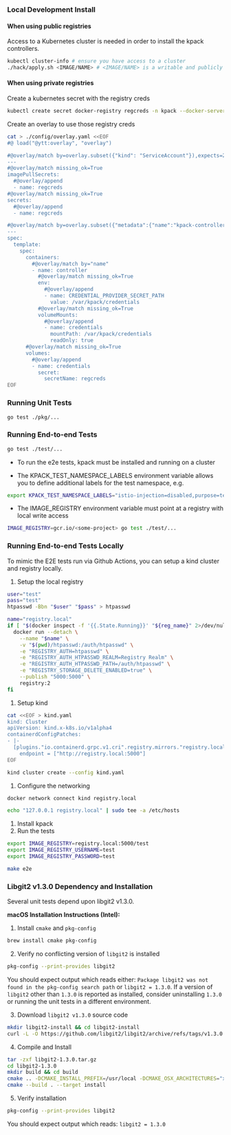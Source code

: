 ### Local Development Install

#### When using public registries

Access to a Kubernetes cluster is needed in order to install the kpack controllers.

```bash
kubectl cluster-info # ensure you have access to a cluster
./hack/apply.sh <IMAGE/NAME> # <IMAGE/NAME> is a writable and publicly accessible location 
```

#### When using private registries

Create a kubernetes secret with the registry creds

```bash
kubectl create secret docker-registry regcreds -n kpack --docker-server=gcr.io --docker-username=_json_key --docker-password="$(cat gcp.json)"
```

Create an overlay to use those registry creds

```bash
cat > ./config/overlay.yaml <<EOF
#@ load("@ytt:overlay", "overlay")

#@overlay/match by=overlay.subset({"kind": "ServiceAccount"}),expects=2
---
#@overlay/match missing_ok=True
imagePullSecrets:
  #@overlay/append
  - name: regcreds
#@overlay/match missing_ok=True
secrets:
  #@overlay/append
  - name: regcreds

#@overlay/match by=overlay.subset({"metadata":{"name":"kpack-controller"}, "kind": "Deployment"})
---
spec:
  template:
    spec:
      containers:
        #@overlay/match by="name"
        - name: controller
          #@overlay/match missing_ok=True
          env:
            #@overlay/append
            - name: CREDENTIAL_PROVIDER_SECRET_PATH
              value: /var/kpack/credentials
          #@overlay/match missing_ok=True
          volumeMounts:
            #@overlay/append
            - name: credentials
              mountPath: /var/kpack/credentials
              readOnly: true
      #@overlay/match missing_ok=True
      volumes:
        #@overlay/append
        - name: credentials
          secret:
            secretName: regcreds
EOF
```

### Running Unit Tests

```bash
go test ./pkg/...
```

### Running End-to-end Tests
```bash
go test ./test/...
```

* To run the e2e tests, kpack must be installed and running on a cluster

* The KPACK_TEST_NAMESPACE_LABELS environment variable allows you to define additional labels for the test namespace, e.g.

```bash
export KPACK_TEST_NAMESPACE_LABELS="istio-injection=disabled,purpose=test"
```

* The IMAGE_REGISTRY environment variable must point at a registry with local write access 

```bash
IMAGE_REGISTRY=gcr.io/<some-project> go test ./test/...
```

### Running End-to-end Tests Locally

To mimic the E2E tests run via Github Actions, you can setup a kind cluster and
registry locally.

1. Setup the local registry
  ```bash
  user="test"
  pass="test"
  htpasswd -Bbn "$user" "$pass" > htpasswd

  name="registry.local"
  if [ "$(docker inspect -f '{{.State.Running}}' "${reg_name}" 2>/dev/null || true)" != 'true' ]; then
    docker run --detach \
      --name "$name" \
      -v "$(pwd)/htpasswd:/auth/htpasswd" \
      -e "REGISTRY_AUTH=htpasswd" \
      -e "REGISTRY_AUTH_HTPASSWD_REALM=Registry Realm" \
      -e "REGISTRY_AUTH_HTPASSWD_PATH=/auth/htpasswd" \
      -e "REGISTRY_STORAGE_DELETE_ENABLED=true" \
      --publish "5000:5000" \
      registry:2
  fi
  ```
1. Setup kind
  ```bash
  cat <<EOF > kind.yaml
  kind: Cluster
  apiVersion: kind.x-k8s.io/v1alpha4
  containerdConfigPatches:
  - |-
    [plugins."io.containerd.grpc.v1.cri".registry.mirrors."registry.local:5000"]
      endpoint = ["http://registry.local:5000"]
  EOF

  kind cluster create --config kind.yaml
```
1. Configure the networking
  ```bash
  docker network connect kind registry.local

  echo "127.0.0.1 registry.local" | sudo tee -a /etc/hosts
  ```
1. Install kpack
1. Run the tests
  ```bash
  export IMAGE_REGISTRY=registry.local:5000/test
  export IMAGE_REGISTRY_USERNAME=test
  export IMAGE_REGISTRY_PASSWORD=test

  make e2e
  ```

### Libgit2 v1.3.0 Dependency and Installation

Several unit tests depend upon libgit2 v1.3.0.

__macOS Installation Instructions (Intel):__

1. Install `cmake` and `pkg-config`
```bash
brew install cmake pkg-config
```
2. Verify no conflicting version of `libgit2` is installed

```bash
pkg-config --print-provides libgit2
```

You should expect output which reads either: `Package libgit2 was not found in the pkg-config search path` or `libgit2 = 1.3.0`. If a version of `libgit2` other than `1.3.0` is reported as installed, consider uninstalling `1.3.0` or running the unit tests in a different environment.

3. Download `libgit2 v1.3.0` source code
```bash
mkdir libgit2-install && cd libgit2-install
curl -L -O https://github.com/libgit2/libgit2/archive/refs/tags/v1.3.0.tar.gz
```

4. Compile and Install
```bash
tar -zxf libgit2-1.3.0.tar.gz
cd libgit2-1.3.0
mkdir build && cd build
cmake .. -DCMAKE_INSTALL_PREFIX=/usr/local -DCMAKE_OSX_ARCHITECTURES="x86_64"
cmake --build . --target install
```

5. Verify installation
```bash
pkg-config --print-provides libgit2
```

You should expect output which reads: `libgit2 = 1.3.0`
